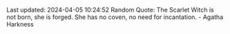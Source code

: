 Last updated: 2024-04-05 10:24:52
Random Quote: The Scarlet Witch is not born, she is forged. She has no coven, no need for incantation. - Agatha Harkness